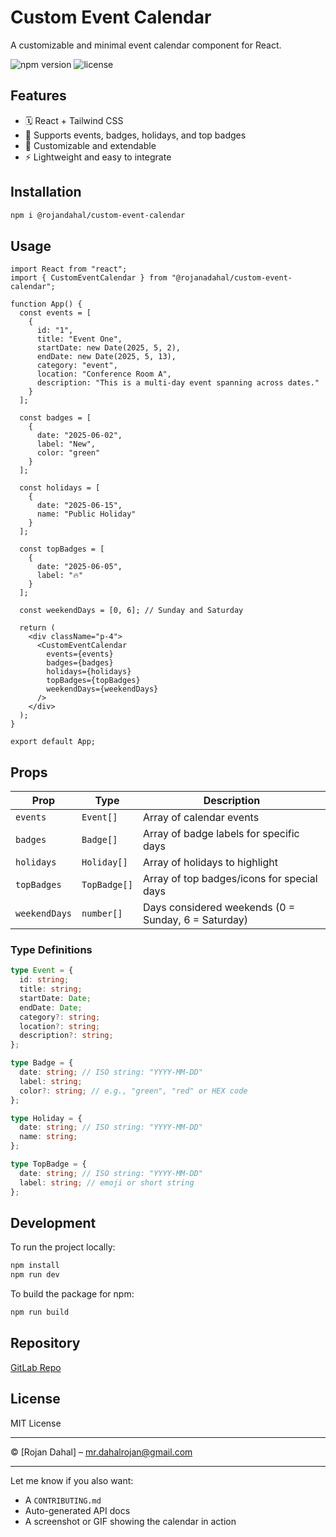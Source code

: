 # Custom Event Calendar

A customizable and minimal event calendar component for React.

![npm version](https://img.shields.io/npm/v/@rojandahal/custom-event-calendar?style=flat-square)
![license](https://img.shields.io/npm/l/@rojandahal/custom-event-calendar?style=flat-square)

## Features

- 🗓 React + Tailwind CSS
- 📌 Supports events, badges, holidays, and top badges
- 🎨 Customizable and extendable
- ⚡️ Lightweight and easy to integrate

## Installation

```bash
npm i @rojandahal/custom-event-calendar
```

## Usage

```tsx
import React from "react";
import { CustomEventCalendar } from "@rojanadahal/custom-event-calendar";

function App() {
  const events = [
    {
      id: "1",
      title: "Event One",
      startDate: new Date(2025, 5, 2),
      endDate: new Date(2025, 5, 13),
      category: "event",
      location: "Conference Room A",
      description: "This is a multi-day event spanning across dates."
    }
  ];

  const badges = [
    {
      date: "2025-06-02",
      label: "New",
      color: "green"
    }
  ];

  const holidays = [
    {
      date: "2025-06-15",
      name: "Public Holiday"
    }
  ];

  const topBadges = [
    {
      date: "2025-06-05",
      label: "🔥"
    }
  ];

  const weekendDays = [0, 6]; // Sunday and Saturday

  return (
    <div className="p-4">
      <CustomEventCalendar
        events={events}
        badges={badges}
        holidays={holidays}
        topBadges={topBadges}
        weekendDays={weekendDays}
      />
    </div>
  );
}

export default App;
```

## Props

| Prop         | Type           | Description                                    |
|--------------|----------------|------------------------------------------------|
| `events`     | `Event[]`      | Array of calendar events                       |
| `badges`     | `Badge[]`      | Array of badge labels for specific days        |
| `holidays`   | `Holiday[]`    | Array of holidays to highlight                 |
| `topBadges`  | `TopBadge[]`   | Array of top badges/icons for special days     |
| `weekendDays`| `number[]`     | Days considered weekends (0 = Sunday, 6 = Saturday) |

### Type Definitions

```ts
type Event = {
  id: string;
  title: string;
  startDate: Date;
  endDate: Date;
  category?: string;
  location?: string;
  description?: string;
};

type Badge = {
  date: string; // ISO string: "YYYY-MM-DD"
  label: string;
  color?: string; // e.g., "green", "red" or HEX code
};

type Holiday = {
  date: string; // ISO string: "YYYY-MM-DD"
  name: string;
};

type TopBadge = {
  date: string; // ISO string: "YYYY-MM-DD"
  label: string; // emoji or short string
};
```

## Development

To run the project locally:

```bash
npm install
npm run dev
```

To build the package for npm:

```bash
npm run build
```

## Repository

[GitLab Repo](https://gitlab.com/rojandahal1/event-calendar.git)

## License

MIT License

---

© [Rojan Dahal] – [mr.dahalrojan@gmail.com](mailto:mr.dahalrojan@gmail.com)

---

Let me know if you also want:

* A `CONTRIBUTING.md`
* Auto-generated API docs
* A screenshot or GIF showing the calendar in action
